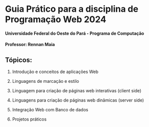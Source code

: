# Guia Prático para a disciplina de Programação Web 2024
#### Universidade Federal do Oeste do Pará - Programa de Computação
#### Professor: Rennan Maia

## Tópicos:
1. Introdução e conceitos de aplicações Web

2. Linguagens de marcação e estilo

3. Linguagem para criação de páginas web interativas (client side)

4. Linguagens para criação de páginas web dinâmicas (server side)

5. Integração Web com Banco de dados

6. Projetos práticos
